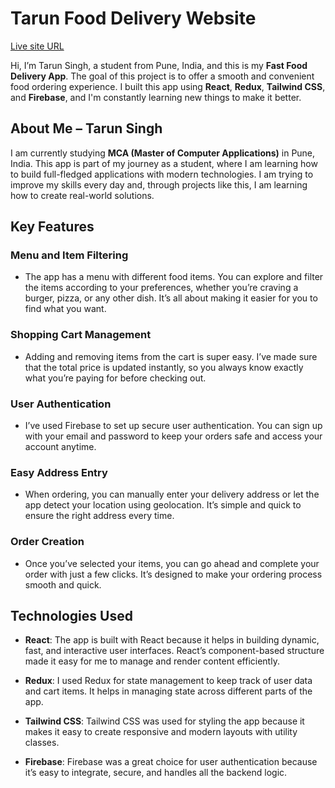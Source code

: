 # Tarun Food Delivery Website

[Live site URL](https://tarun-food-delivery-website.vercel.app/)

Hi, I’m Tarun Singh, a student from Pune, India, and this is my **Fast Food Delivery App**. The goal of this project is to offer a smooth and convenient food ordering experience. I built this app using **React**, **Redux**, **Tailwind CSS**, and **Firebase**, and I'm constantly learning new things to make it better.  

## About Me – **Tarun Singh**

I am currently studying **MCA (Master of Computer Applications)** in Pune, India. This app is part of my journey as a student, where I am learning how to build full-fledged applications with modern technologies. I am trying to improve my skills every day and, through projects like this, I am learning how to create real-world solutions.  

## Key Features

### **Menu and Item Filtering**
- The app has a menu with different food items. You can explore and filter the items according to your preferences, whether you’re craving a burger, pizza, or any other dish. It’s all about making it easier for you to find what you want.

### **Shopping Cart Management**
- Adding and removing items from the cart is super easy. I’ve made sure that the total price is updated instantly, so you always know exactly what you’re paying for before checking out.

### **User Authentication**
- I’ve used Firebase to set up secure user authentication. You can sign up with your email and password to keep your orders safe and access your account anytime.

### **Easy Address Entry**
- When ordering, you can manually enter your delivery address or let the app detect your location using geolocation. It’s simple and quick to ensure the right address every time.

### **Order Creation**
- Once you’ve selected your items, you can go ahead and complete your order with just a few clicks. It’s designed to make your ordering process smooth and quick.

## Technologies Used

- **React**: The app is built with React because it helps in building dynamic, fast, and interactive user interfaces. React’s component-based structure made it easy for me to manage and render content efficiently.

- **Redux**: I used Redux for state management to keep track of user data and cart items. It helps in managing state across different parts of the app.

- **Tailwind CSS**: Tailwind CSS was used for styling the app because it makes it easy to create responsive and modern layouts with utility classes.

- **Firebase**: Firebase was a great choice for user authentication because it’s easy to integrate, secure, and handles all the backend logic.

